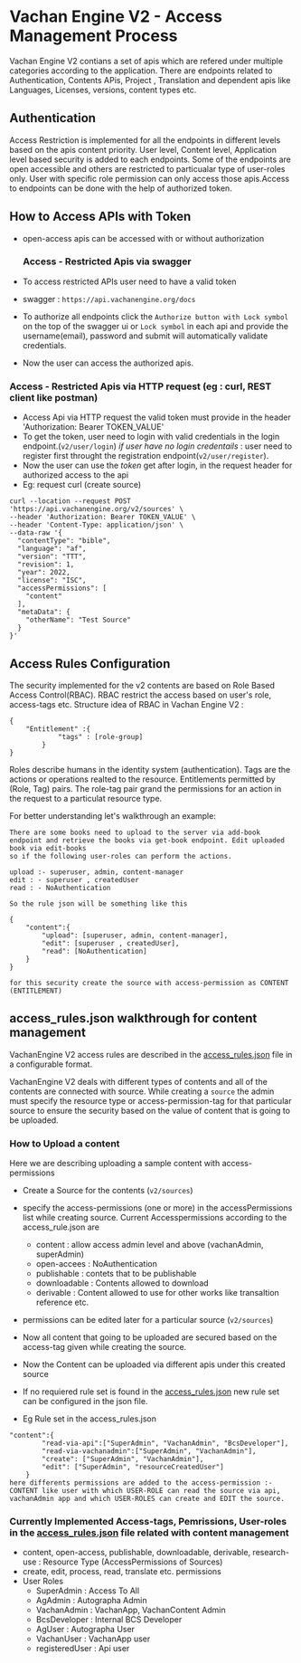 # Vachan Engine V2 - Access Management Process

Vachan Engine V2 contians a set of apis which are refered under multiple categories according to the application. There are endpoints related to Authentication, Contents APis, Project , Translation and dependent apis like Languages, Licenses, versions, content types etc.

## Authentication

Access Restriction is implemented for all the endpoints in different levels based on the apis content priority. User level, Content level, Application level based security is added to each endpoints. Some of the endpoints are open accessible and others are restricted to particualar type of user-roles only. User with specific role permission can only access those apis.Access to endpoints can be done with the help of authorized token.

## How to Access APIs with Token

- open-access apis can be accessed with or without authorization

  ### Access - Restricted Apis via swagger
-   To access restricted APIs user need to have a valid token
- swagger : `https://api.vachanengine.org/docs`
- To authorize all endpoints click the `Authorize button with Lock symbol` on the top of the swagger ui or `Lock symbol` in each api and provide the username(email), password and submit will automatically validate credentials.
- Now the user can access the authorized apis.

### Access - Restricted Apis via HTTP request (eg : curl, REST client like postman)
- Access Api via HTTP request the valid token must provide in the header 'Authorization: Bearer TOKEN_VALUE'
- To get the token, user need to login with valid credentials in the login endpoint.(`v2/user/login`) _if user have no login credentails_ : user need to register first throught the registration endpoint(`v2/user/register`).
- Now the user can use the _token_ get after login, in the request header for authorized access to the api
- Eg: request curl (create source)
```
curl --location --request POST 'https://api.vachanengine.org/v2/sources' \
--header 'Authorization: Bearer TOKEN_VALUE' \
--header 'Content-Type: application/json' \
--data-raw '{
  "contentType": "bible",
  "language": "af",
  "version": "TTT",
  "revision": 1,
  "year": 2022,
  "license": "ISC",
  "accessPermissions": [
    "content"
  ],
  "metaData": {
    "otherName": "Test Source"
  }
}'
```

## Access Rules Configuration

The security implemented for the v2 contents are based on Role Based Access Control(RBAC). RBAC restrict the access based on user's role, access-tags etc.
Structure idea of RBAC in Vachan Engine V2 : 
```
{
    "Entitlement" :{
            "tags" : [role-group]
        }
}
```

Roles describe humans in the identity system (authentication).
Tags are the actions or operations realted to the resource.
Entitlements permitted by (Role, Tag) pairs. The role-tag pair grand the permissions for an action in the request to a particulat resource type.

For better understanding let's walkthrough an example:
```
There are some books need to upload to the server via add-book endpoint and retrieve the books via get-book endpoint. Edit uploaded book via edit-books
so if the following user-roles can perform the actions.

upload :- superuser, admin, content-manager
edit : - superuser , createdUser
read : - NoAuthentication

So the rule json will be something like this

{
    "content":{
        "upload": [superuser, admin, content-manager],
        "edit": [superuser , createdUser],
        "read": [NoAuthentication]
    }
}

for this security create the source with access-permission as CONTENT (ENTITLEMENT)

```

## access_rules.json walkthrough for content management

VachanEngine V2 access rules are described in the [access_rules.json](https://github.com/Bridgeconn/vachan-api/blob/version-2/app/auth/access_rules.json) file  in a configurable format.

VachanEngine V2 deals with different types of contents and all of the contents are connected with source. While creating a `source` the admin must specify the resource type or access-permission-tag for that particular source to ensure the security based on the value of content that is going to be uploaded.

### How to Upload a content

Here we are describing uploading a sample content with access-permissions

- Create a Source for the contents (`v2/sources`)
- specify the access-permissions (one or more) in the accessPermissions list while creating source. Current Accesspermissions according to the access_rule.json are
    - content : allow access  admin level and above (vachanAdmin, superAdmin)
    - open-accees : NoAuthentication
    - publishable : contets that to be publishable
    - downloadable : Contents allowed to download
    - derivable : Content allowed to use for other works like transaltion reference etc.
-   permissions can be edited later for a particular source (`v2/sources`)

- Now all content that going to be uploaded are secured based on the access-tag given while creating the source.

- Now the Content can be uploaded via different apis under this created source

- If no requiered rule set is found in the [access_rules.json](https://github.com/Bridgeconn/vachan-api/blob/version-2/app/auth/access_rules.json)
new rule set can be configured in the json file.

- Eg Rule set in the access_rules.json 
```
"content":{
        "read-via-api":["SuperAdmin", "VachanAdmin", "BcsDeveloper"],
        "read-via-vachanadmin":["SuperAdmin", "VachanAdmin"],
        "create": ["SuperAdmin", "VachanAdmin"],
        "edit": ["SuperAdmin", "resourceCreatedUser"]
    }
here differents permissions are added to the access-permission :- CONTENT like user with which USER-ROLE can read the source via api, vachanAdmin app and which USER-ROLES can create and EDIT the source.
```

### Currently Implemented Access-tags, Pemrissions, User-roles in the [access_rules.json](https://github.com/Bridgeconn/vachan-api/blob/version-2/app/auth/access_rules.json) file related with content management

- content, open-access, publishable, downloadable, derivable, research-use : Resource Type (AccessPermissions of Sources)
- create, edit, process, read, translate etc. permissions 
- User Roles
    - SuperAdmin : Access To All
    - AgAdmin : Autographa Admin
    - VachanAdmin : VachanApp, VachanContent Admin
    - BcsDeveloper : Internal BCS Developer
    - AgUser : Autographa User
    - VachanUser : VachanApp user
    - registeredUser : Api user